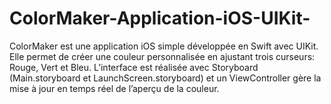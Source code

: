 # ColorMaker-Application-iOS-UIKit-
ColorMaker est une application iOS simple développée en Swift avec UIKit. Elle permet de créer une couleur personnalisée en ajustant trois curseurs: Rouge, Vert et Bleu. L’interface est réalisée avec Storyboard (Main.storyboard et LaunchScreen.storyboard) et un ViewController gère la mise à jour en temps réel de l’aperçu de la couleur.

